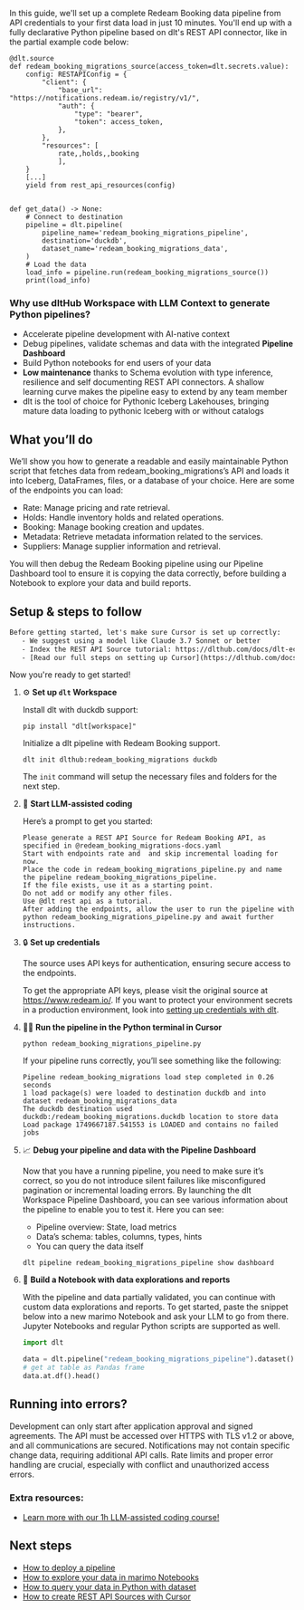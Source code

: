 In this guide, we'll set up a complete Redeam Booking data pipeline from API credentials to your first data load in just 10 minutes. You'll end up with a fully declarative Python pipeline based on dlt's REST API connector, like in the partial example code below:

```python-outcome
@dlt.source
def redeam_booking_migrations_source(access_token=dlt.secrets.value):
    config: RESTAPIConfig = {
        "client": {
            "base_url": "https://notifications.redeam.io/registry/v1/",
            "auth": {
                "type": "bearer",
                "token": access_token,
            },
        },
        "resources": [
            rate,,holds,,booking
            ],
    }
    [...]
    yield from rest_api_resources(config)


def get_data() -> None:
    # Connect to destination
    pipeline = dlt.pipeline(
        pipeline_name='redeam_booking_migrations_pipeline',
        destination='duckdb',
        dataset_name='redeam_booking_migrations_data', 
    )
    # Load the data
    load_info = pipeline.run(redeam_booking_migrations_source())
    print(load_info) 
```

### Why use dltHub Workspace with LLM Context to generate Python pipelines?

- Accelerate pipeline development with AI-native context
- Debug pipelines, validate schemas and data with the integrated **Pipeline Dashboard**
- Build Python notebooks for end users of your data
- **Low maintenance** thanks to Schema evolution with type inference, resilience and self documenting REST API connectors. A shallow learning curve makes the pipeline easy to extend by any team member
- dlt is the tool of choice for Pythonic Iceberg Lakehouses, bringing mature data loading to pythonic Iceberg with or without catalogs

## What you’ll do

We’ll show you how to generate a readable and easily maintainable Python script that fetches data from redeam_booking_migrations’s API and loads it into Iceberg, DataFrames, files, or a database of your choice. Here are some of the endpoints you can load:

- Rate: Manage pricing and rate retrieval.
- Holds: Handle inventory holds and related operations.
- Booking: Manage booking creation and updates.
- Metadata: Retrieve metadata information related to the services.
- Suppliers: Manage supplier information and retrieval.

You will then debug the Redeam Booking pipeline using our Pipeline Dashboard tool to ensure it is copying the data correctly, before building a Notebook to explore your data and build reports.

## Setup & steps to follow

```default
Before getting started, let's make sure Cursor is set up correctly:
   - We suggest using a model like Claude 3.7 Sonnet or better
   - Index the REST API Source tutorial: https://dlthub.com/docs/dlt-ecosystem/verified-sources/rest_api/ and add it to context as **@dlt rest api**
   - [Read our full steps on setting up Cursor](https://dlthub.com/docs/dlt-ecosystem/llm-tooling/cursor-restapi#23-configuring-cursor-with-documentation)
```

Now you're ready to get started!

1. ⚙️ **Set up `dlt` Workspace**
    
    Install dlt with duckdb support:
    ```shell
    pip install "dlt[workspace]"
    ```

    Initialize a dlt pipeline with Redeam Booking support.
    ```shell
    dlt init dlthub:redeam_booking_migrations duckdb
    ```

    The `init` command will setup the necessary files and folders for the next step.
    
2. 🤠 **Start LLM-assisted coding**
    
    Here’s a prompt to get you started:
    
    ```prompt
    Please generate a REST API Source for Redeam Booking API, as specified in @redeam_booking_migrations-docs.yaml 
    Start with endpoints rate and  and skip incremental loading for now. 
    Place the code in redeam_booking_migrations_pipeline.py and name the pipeline redeam_booking_migrations_pipeline. 
    If the file exists, use it as a starting point. 
    Do not add or modify any other files. 
    Use @dlt rest api as a tutorial. 
    After adding the endpoints, allow the user to run the pipeline with python redeam_booking_migrations_pipeline.py and await further instructions.
    ```

    
3. 🔒 **Set up credentials** 
    
    The source uses API keys for authentication, ensuring secure access to the endpoints.
    
    To get the appropriate API keys, please visit the original source at https://www.redeam.io/.
    If you want to protect your environment secrets in a production environment, look into [setting up credentials with dlt](https://dlthub.com/docs/walkthroughs/add_credentials).
    
4. 🏃‍♀️ **Run the pipeline in the Python terminal in Cursor**
    
    ```shell
    python redeam_booking_migrations_pipeline.py
    ```
    
    If your pipeline runs correctly, you’ll see something like the following:
    
    ```shell
    Pipeline redeam_booking_migrations load step completed in 0.26 seconds
    1 load package(s) were loaded to destination duckdb and into dataset redeam_booking_migrations_data
    The duckdb destination used duckdb:/redeam_booking_migrations.duckdb location to store data
    Load package 1749667187.541553 is LOADED and contains no failed jobs
    ```
    
5. 📈 **Debug your pipeline and data with the Pipeline Dashboard**

    Now that you have a running pipeline, you need to make sure it’s correct, so you do not introduce silent failures like misconfigured pagination or incremental loading errors. By launching the dlt Workspace Pipeline Dashboard, you can see various information about the pipeline to enable you to test it. Here you can see:
    - Pipeline overview: State, load metrics
    - Data’s schema: tables, columns, types, hints
    - You can query the data itself
    
    ```shell
    dlt pipeline redeam_booking_migrations_pipeline show dashboard
    ```
    
6. 🐍 **Build a Notebook with data explorations and reports**

    With the pipeline and data partially validated, you can continue with custom data explorations and reports. To get started, paste the snippet below into a new marimo Notebook and ask your LLM to go from there. Jupyter Notebooks and regular Python scripts are supported as well.

    
    ```python
    import dlt

   data = dlt.pipeline("redeam_booking_migrations_pipeline").dataset()
   # get at table as Pandas frame
   data.at.df().head()
    ```

## Running into errors?

Development can only start after application approval and signed agreements. The API must be accessed over HTTPS with TLS v1.2 or above, and all communications are secured. Notifications may not contain specific change data, requiring additional API calls. Rate limits and proper error handling are crucial, especially with conflict and unauthorized access errors.

### Extra resources:

- [Learn more with our 1h LLM-assisted coding course!](https://www.youtube.com/watch?v=GGid70rnJuM)

## Next steps

- [How to deploy a pipeline](https://dlthub.com/docs/walkthroughs/deploy-a-pipeline)
- [How to explore your data in marimo Notebooks](https://dlthub.com/docs/general-usage/dataset-access/marimo)
- [How to query your data in Python with dataset](https://dlthub.com/docs/general-usage/dataset-access/dataset)
- [How to create REST API Sources with Cursor](https://dlthub.com/docs/dlt-ecosystem/llm-tooling/cursor-restapi)
